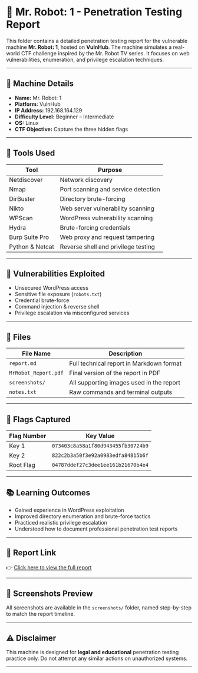 # 🤖 Mr. Robot: 1 - Penetration Testing Report

This folder contains a detailed penetration testing report for the vulnerable machine **Mr. Robot: 1**, hosted on **VulnHub**. The machine simulates a real-world CTF challenge inspired by the Mr. Robot TV series. It focuses on web vulnerabilities, enumeration, and privilege escalation techniques.

---

## 📌 Machine Details

- **Name:** Mr. Robot: 1  
- **Platform:** VulnHub  
- **IP Address:** 192.168.164.129  
- **Difficulty Level:** Beginner – Intermediate  
- **OS:** Linux  
- **CTF Objective:** Capture the three hidden flags

---

## 🧰 Tools Used

| Tool             | Purpose                              |
|------------------|--------------------------------------|
| Netdiscover       | Network discovery                    |
| Nmap              | Port scanning and service detection  |
| DirBuster         | Directory brute-forcing              |
| Nikto             | Web server vulnerability scanning    |
| WPScan            | WordPress vulnerability scanning     |
| Hydra             | Brute-forcing credentials            |
| Burp Suite Pro    | Web proxy and request tampering      |
| Python & Netcat   | Reverse shell and privilege testing  |

---

## 🧪 Vulnerabilities Exploited

- Unsecured WordPress access
- Sensitive file exposure (`robots.txt`)
- Credential brute-force
- Command injection & reverse shell
- Privilege escalation via misconfigured services

---

## 📄 Files

| File Name              | Description                                   |
|------------------------|-----------------------------------------------|
| `report.md`            | Full technical report in Markdown format      |
| `MrRobot_Report.pdf`   | Final version of the report in PDF            |
| `screenshots/`         | All supporting images used in the report      |
| `notes.txt`            | Raw commands and terminal outputs             |

---

## 🏁 Flags Captured

| Flag Number | Key Value                                |
|-------------|-------------------------------------------|
| Key 1       | `073403c8a58a1f80d943455fb30724b9`        |
| Key 2       | `822c2b3a50f3e92a0983edfa84815b6f`        |
| Root Flag   | `04787ddef27c3dee1ee161b21670b4e4`        |

---

## 📚 Learning Outcomes

- Gained experience in WordPress exploitation
- Improved directory enumeration and brute-force tactics
- Practiced realistic privilege escalation
- Understood how to document professional penetration test reports

---

## 📌 Report Link

👉 [Click here to view the full report](./report.md)

---

## 📸 Screenshots Preview

All screenshots are available in the `screenshots/` folder, named step-by-step to match the report timeline.

---

## ⚠️ Disclaimer

This machine is designed for **legal and educational** penetration testing practice only. Do not attempt any similar actions on unauthorized systems.

---
